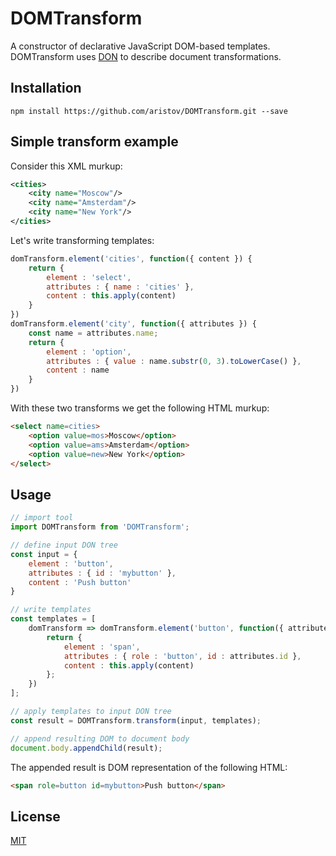 # DOMTransform

A constructor of declarative JavaScript DOM-based templates.
DOMTransform uses [DON](//github.com/aristov/DON) to describe document transformations.

## Installation
```
npm install https://github.com/aristov/DOMTransform.git --save
```

## Simple transform example

Consider this XML murkup:
```xml
<cities>
    <city name="Moscow"/>
    <city name="Amsterdam"/>
    <city name="New York"/>
</cities>
```

Let's write transforming templates:
```js
domTransform.element('cities', function({ content }) {
    return {
        element : 'select',
        attributes : { name : 'cities' },
        content : this.apply(content)
    }
})
domTransform.element('city', function({ attributes }) {
    const name = attributes.name;
    return {
        element : 'option',
        attributes : { value : name.substr(0, 3).toLowerCase() },
        content : name
    }
})
```

With these two transforms we get the following HTML murkup:
```html
<select name=cities>
    <option value=mos>Moscow</option>
    <option value=ams>Amsterdam</option>
    <option value=new>New York</option>
</select>
```

## Usage
```js
// import tool
import DOMTransform from 'DOMTransform';

// define input DON tree
const input = {
    element : 'button',
    attributes : { id : 'mybutton' },
    content : 'Push button'
}

// write templates
const templates = [
    domTransform => domTransform.element('button', function({ attributes, content }) {
        return {
            element : 'span',
            attributes : { role : 'button', id : attributes.id },
            content : this.apply(content)
        };
    })
];

// apply templates to input DON tree
const result = DOMTransform.transform(input, templates);

// append resulting DOM to document body
document.body.appendChild(result);
```

The appended result is DOM representation of the following HTML:
```html
<span role=button id=mybutton>Push button</span>
```

## License

[MIT](LICENSE)
